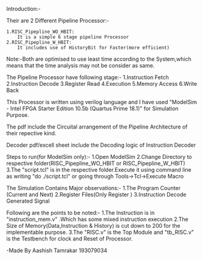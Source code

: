 Introduction:-

Their are 2 Different Pipeline Processor:-

	1.RISC_Pipepline_WO_HBIT:
		It is a simple 6 stage pipeline Processor
	2.RISC_Pipepline_W_HBIT:
		It includes use of HistoryBit for Faster(more efficient)

Note:-Both are optimised to use least time according to the System,which means that the time analysis may not be consider as same.

The Pipeline Processor have following stage:-
	1.Instruction Fetch
	2.Instruction Decode
	3.Register Read
	4.Execution
	5.Memory Access
	6.Write Back

This Processor is written using verilog language and I have used "ModelSim - Intel FPGA Starter Edition 10.5b (Quartus Prime 18.1)" for Simulation Purpose.

The pdf include the Circuital arrangement of the Pipeline Architecture of their repective kind.

Decoder pdf/excell sheet include the Decoding logic of Instruction Decoder

Steps to run(for ModelSim only):-
	1.Open ModelSim
	2.Change Directory to respective folder(RISC_Pipepline_WO_HBIT or RISC_Pipepline_W_HBIT)
	3.The "script.tcl" is in the respective folder.Execute it using command line as writing "do ./script.tcl" or going through Tools->Tcl->Execute Macro
	
The Simulation Contains Major observations:-
	1.The Program Counter (Current and Next)
	2.Register Files(Only Register )
	3.Instruction Decode Generated Signal
	
Following are the points to be noted:-
	1.The Instruction is in "instruction_mem.v" .Which has some mixed instruction execution
	2.The Size of Memory(Data,Instruction & History) is cut down to 200 for the implementable purpose.
	3.The "RISC.v" is the Top Module and "tb_RISC.v" is the Testbench for clock and Reset of Processor.
	
-Made By
Aashish Tamrakar
193079034